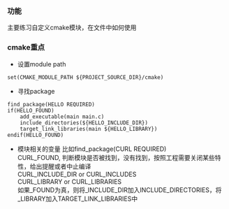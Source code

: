 ### 功能
主要练习自定义cmake模块，在文件中如何使用
### cmake重点
- 设置module path
```shell
set(CMAKE_MODULE_PATH ${PROJECT_SOURCE_DIR}/cmake)
```
- 寻找package
```shell
find_package(HELLO REQUIRED)
if(HELLO_FOUND)
	add_executable(main main.c)
	include_directories(${HELLO_INCLUDE_DIR})
	target_link_libraries(main ${HELLO_LIBRARY})
endif(HELLO_FOUND)

```
- 模块相关的变量
比如find_package(CURL REQUIRED)  
CURL_FOUND, 判断模块是否被找到，没有找到，按照工程需要关闭某些特性，给出提醒或者中止编译  
CURL_INCLUDE_DIR or CURL_INCLUDES  
CURL_LIBRARY or CURL_LIBRARIES  
如果<name>_FOUND为真，则将<name>_INCLUDE_DIR加入INCLUDE_DIRECTORIES，将<name>_LIBRARY加入TARGET_LINK_LIBRARIES中